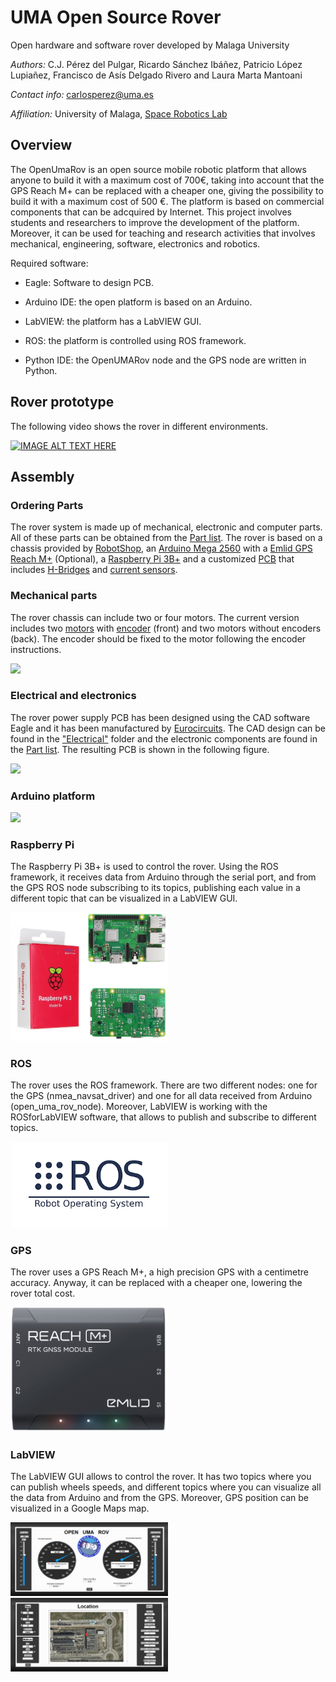 # UMA Open Source Rover
Open hardware and software rover developed by Malaga University

*Authors:* C.J. Pérez del Pulgar, Ricardo Sánchez Ibáñez, Patricio López Lupiañez, Francisco de Asís Delgado Rivero and Laura Marta Mantoani

*Contact info:* carlosperez@uma.es

*Affiliation:* University of Malaga, [Space Robotics Lab](https://www.uma.es/robotics-and-mechatronics/info/107542/robotica-espacial/)


## Overview
The OpenUmaRov is an open source mobile robotic platform that allows anyone to build it with a maximum cost of 700€, taking into account that the GPS Reach M+ can be replaced with a cheaper one, giving the possibility to build it with a maximum cost of 500 €. The platform is based on commercial components that can be adcquired by Internet. This project involves students and researchers to improve the development of the platform. Moreover, it can be used for teaching and research activities that involves mechanical, engineering, software, electronics and robotics.

Required software:

- Eagle: Software to design PCB.

- Arduino IDE: the open platform is based on an Arduino.

- LabVIEW: the platform has a LabVIEW GUI.

- ROS: the platform is controlled using ROS framework. 

- Python IDE: the OpenUMARov node and the GPS node are written in Python.


## Rover prototype

The following video shows the rover in different environments.

[![IMAGE ALT TEXT HERE](https://img.youtube.com/vi/t7S4xO0TQe0/0.jpg)](https://www.youtube.com/watch?v=t7S4xO0TQe0)


## Assembly

### Ordering Parts


The rover system is made up of mechanical, electronic and computer parts. All of these parts can be obtained from the [Part list](https://github.com/spaceuma/OPEN-UMA-Rover/blob/master/Materials/Material.xlsx). The rover is based on a chassis provided by [RobotShop](https://www.robotshop.com/eu/en/4wd1-robot-aluminum-kit.html), an [Arduino Mega 2560](https://store.arduino.cc/arduino-mega-2560-rev3) with a [Emlid GPS Reach M+](https://emlid.com/reach/) (Optional), a [Raspberry Pi 3B+](https://www.raspberrypi.org/products/raspberry-pi-3-model-b-plus/) and a customized [PCB](https://github.com/spaceuma/OPEN-UMA-Rover/tree/master/Electrical) that includes [H-Bridges](http://www.ti.com/product/LMD18200) and [current sensors](https://www.allegromicro.com/en/Products/Sense/Current-Sensor-ICs/Zero-To-Fifty-Amp-Integrated-Conductor-Sensor-ICs/ACS712).

### Mechanical parts

The rover chassis can include two or four motors. The current version includes two [motors](https://www.robotshop.com/eu/en/lynxmotion-12vdc-200rpm-078kg-cm-ghm-16-w--rear-shaft.html) with [encoder](https://www.robotshop.com/eu/en/lynxmotion-quadrature-motor-encoder-v2-cable.html) (front) and two motors without encoders (back). The encoder should be fixed to the motor following the encoder instructions.

 <img src="Images/motorencoder.jpg" width="25%">
 

### Electrical and electronics

The rover power supply PCB has been designed using the CAD software Eagle and it has been manufactured by [Eurocircuits](https://www.eurocircuits.com). The CAD design can be found in the ["Electrical"](https://github.com/spaceuma/OPEN-UMA-Rover/tree/master/Electrical) folder and the electronic components are found in the [Part list](https://github.com/spaceuma/OPEN-UMA-Rover/blob/master/Materials/Material.xlsx). The resulting PCB is shown in the following figure.

 <img src="Images/pcb.jpg" width="50%">


### Arduino platform

<img src="Images/placarduino.png" width="50%">

### Raspberry Pi

The Raspberry Pi 3B+ is used to control the rover. Using the ROS framework, it receives data from Arduino through the serial port, and from the GPS ROS node subscribing to its topics, publishing each value in a different topic that can be visualized in a LabVIEW GUI.

<img src="Images/image85.PNG" width="50%">

### ROS

The rover uses the ROS framework. There are two different nodes: one for the GPS (nmea_navsat_driver) and one for all data received from Arduino (open_uma_rov_node). Moreover, LabVIEW is working with the ROSforLabVIEW software, that allows to publish and subscribe to different topics. 

<img src="Images/ROSlogo.png" width="50%">

### GPS

The rover uses a GPS Reach M+, a high precision GPS with a centimetre accuracy. Anyway, it can be replaced with a cheaper one, lowering the rover total cost. 

<img src="Images/image92.PNG" width="50%">

### LabVIEW 

The LabVIEW GUI allows to control the rover. It has two topics where you can publish wheels speeds, and different topics where you can visualize all the data from Arduino and from the GPS. Moreover, GPS position can be visualized in a Google Maps map.  

<img src="Images/image121.PNG" width="50%">
<img src="Images/image125.PNG" width="50%">
